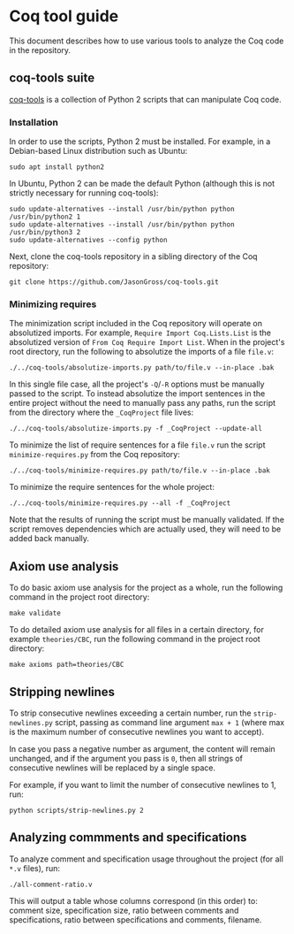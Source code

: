 # Coq tool guide

This document describes how to use various tools to analyze the Coq code in the repository.

## coq-tools suite

[coq-tools](https://github.com/JasonGross/coq-tools) is a collection of Python 2 scripts that can manipulate Coq code.

### Installation

In order to use the scripts, Python 2 must be installed. For example, in a Debian-based Linux distribution such as Ubuntu:

```shell
sudo apt install python2
```

In Ubuntu, Python 2 can be made the default Python (although this is not strictly necessary for running coq-tools):

```shell
sudo update-alternatives --install /usr/bin/python python /usr/bin/python2 1
sudo update-alternatives --install /usr/bin/python python /usr/bin/python3 2
sudo update-alternatives --config python
```

Next, clone the coq-tools repository in a sibling directory of the Coq repository:

```shell
git clone https://github.com/JasonGross/coq-tools.git
```

### Minimizing requires

The minimization script included in the Coq repository will operate on absolutized imports.
For example, `Require Import Coq.Lists.List` is the absolutized version of `From Coq Require Import List`.
When in the project's root directory, run the following to absolutize the imports of a file `file.v`:

```shell
./../coq-tools/absolutize-imports.py path/to/file.v --in-place .bak
```

In this single file case, all the project's `-Q`/`-R` options must be manually passed to the script. To instead absolutize the import sentences in the entire project without the need to manually pass any paths, run the script from the directory where the `_CoqProject` file lives:

```shell
./../coq-tools/absolutize-imports.py -f _CoqProject --update-all 
```


To minimize the list of require sentences for a file `file.v` run the script `minimize-requires.py` from the Coq repository:

```shell
./../coq-tools/minimize-requires.py path/to/file.v --in-place .bak
```

To minimize the require sentences for the whole project:

```shell
./../coq-tools/minimize-requires.py --all -f _CoqProject
```

Note that the results of running the script must be manually validated. If the script removes dependencies which are actually used, they will need to be added back manually.

## Axiom use analysis

To do basic axiom use analysis for the project as a whole, run the
following command in the project root directory:

```shell
make validate
```

To do detailed axiom use analysis for all files in a certain directory,
for example `theories/CBC`, run the following command in the project
root directory:

```shell
make axioms path=theories/CBC
```

## Stripping newlines 

To strip consecutive newlines exceeding a certain number, run the `strip-newlines.py` script, passing as command line argument `max + 1` (where max is the maximum number of consecutive newlines you want to accept). 

In case you pass a negative number as argument, the content will remain unchanged, and if the argument you pass is `0`, then all strings of consecutive newlines will be replaced by a single space.

For example, if you want to limit the number of consecutive newlines to 1, run:

```shell
python scripts/strip-newlines.py 2
```

## Analyzing commments and specifications

To analyze comment and specification usage throughout the project (for all `*.v` files), run:

```shell
./all-comment-ratio.v
```

This will output a table whose columns correspond (in this order) to: comment size, specification size, ratio between comments and specifications, ratio between specifications and comments, filename.

